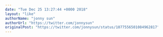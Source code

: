 ```yaml
---
date: "Tue Dec 25 13:27:44 +0000 2018"
layout: "like"
authorName: "jonny sun"
authorUrl: "https://twitter.com/jonnysun"
originalPost: "https://twitter.com/jonnysun/status/1077556501084962817"
---
```

